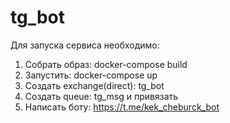 # tg_bot

Для запуска сервиса необходимо: 
1. Собрать образ: docker-compose build 
2. Запустить: docker-compose up 
3. Создать exchange(direct): tg_bot 
4. Создать queue: tg_msg и привязать 
5. Написать боту: https://t.me/kek_cheburck_bot
